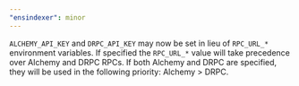 ```yaml
---
"ensindexer": minor
---
```


`ALCHEMY_API_KEY` and `DRPC_API_KEY` may now be set in lieu of `RPC_URL_*` environment variables. If specified the `RPC_URL_*` value will take precedence over Alchemy and DRPC RPCs. If both Alchemy and DRPC are specified, they will be used in the following priority: Alchemy > DRPC.
